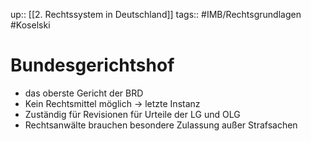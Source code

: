 up:: [[2. Rechtssystem in Deutschland]]
tags:: #IMB/Rechtsgrundlagen #Koselski 

# Bundesgerichtshof
- das oberste Gericht der BRD
- Kein Rechtsmittel möglich → letzte Instanz
- Zuständig für Revisionen für Urteile der LG und OLG
- Rechtsanwälte brauchen besondere Zulassung außer Strafsachen